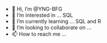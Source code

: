 - 👋 Hi, I’m @YNG-BFG
- 👀 I’m interested in ... SQL
- 🌱 I’m currently learning ... SQL and R
- 💞️ I’m looking to collaborate on ...
- 📫 How to reach me ...

<!---
YNG-BFG/YNG-BFG is a ✨ special ✨ repository because its `README.md` (this file) appears on your GitHub profile.
You can click the Preview link to take a look at your changes.
--->
